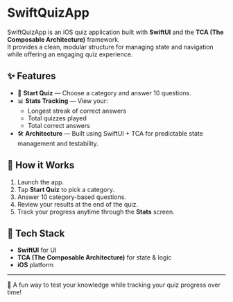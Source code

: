 # SwiftQuizApp

SwiftQuizApp is an iOS quiz application built with **SwiftUI** and the **TCA (The Composable Architecture)** framework.  
It provides a clean, modular structure for managing state and navigation while offering an engaging quiz experience.

## ✨ Features
- 🎯 **Start Quiz** — Choose a category and answer 10 questions.
- 📊 **Stats Tracking** — View your:
  - Longest streak of correct answers
  - Total quizzes played
  - Total correct answers
- 🛠 **Architecture** — Built using SwiftUI + TCA for predictable state management and testability.

## 🚀 How it Works
1. Launch the app.
2. Tap **Start Quiz** to pick a category.
3. Answer 10 category-based questions.
4. Review your results at the end of the quiz.
5. Track your progress anytime through the **Stats** screen.

## 🧰 Tech Stack
- **SwiftUI** for UI
- **TCA (The Composable Architecture)** for state & logic
- **iOS** platform

---

📱 A fun way to test your knowledge while tracking your quiz progress over time!

